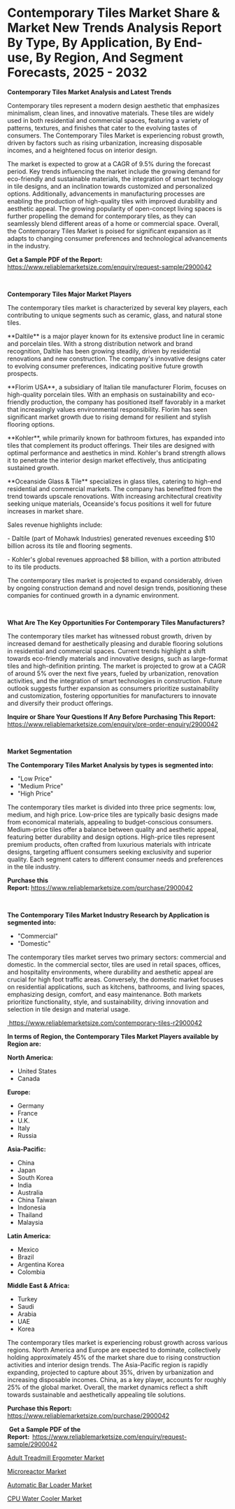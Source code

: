 <p><h1>Contemporary Tiles Market Share & Market New Trends Analysis Report By Type, By Application, By End-use, By Region, And Segment Forecasts, 2025 - 2032</h1></p><p><strong>Contemporary Tiles Market Analysis and Latest Trends</strong></p>
<p><p>Contemporary tiles represent a modern design aesthetic that emphasizes minimalism, clean lines, and innovative materials. These tiles are widely used in both residential and commercial spaces, featuring a variety of patterns, textures, and finishes that cater to the evolving tastes of consumers. The Contemporary Tiles Market is experiencing robust growth, driven by factors such as rising urbanization, increasing disposable incomes, and a heightened focus on interior design.</p><p>The market is expected to grow at a CAGR of 9.5% during the forecast period. Key trends influencing the market include the growing demand for eco-friendly and sustainable materials, the integration of smart technology in tile designs, and an inclination towards customized and personalized options. Additionally, advancements in manufacturing processes are enabling the production of high-quality tiles with improved durability and aesthetic appeal. The growing popularity of open-concept living spaces is further propelling the demand for contemporary tiles, as they can seamlessly blend different areas of a home or commercial space. Overall, the Contemporary Tiles Market is poised for significant expansion as it adapts to changing consumer preferences and technological advancements in the industry.</p></p>
<p><strong>Get a Sample PDF of the Report:&nbsp;</strong> <a href="https://www.reliablemarketsize.com/enquiry/request-sample/2900042?utm_campaign=1103&utm_medium=2&utm_source=Github&utm_content=ia&utm_term=16032025&utm_id=contemporary-tiles">https://www.reliablemarketsize.com/enquiry/request-sample/2900042</a></p>
<p>&nbsp;</p>
<p><strong>Contemporary Tiles Major Market Players</strong></p>
<p><p>The contemporary tiles market is characterized by several key players, each contributing to unique segments such as ceramic, glass, and natural stone tiles. </p><p>**Daltile** is a major player known for its extensive product line in ceramic and porcelain tiles. With a strong distribution network and brand recognition, Daltile has been growing steadily, driven by residential renovations and new construction. The company's innovative designs cater to evolving consumer preferences, indicating positive future growth prospects.</p><p>**Florim USA**, a subsidiary of Italian tile manufacturer Florim, focuses on high-quality porcelain tiles. With an emphasis on sustainability and eco-friendly production, the company has positioned itself favorably in a market that increasingly values environmental responsibility. Florim has seen significant market growth due to rising demand for resilient and stylish flooring options.</p><p>**Kohler**, while primarily known for bathroom fixtures, has expanded into tiles that complement its product offerings. Their tiles are designed with optimal performance and aesthetics in mind. Kohler's brand strength allows it to penetrate the interior design market effectively, thus anticipating sustained growth.</p><p>**Oceanside Glass & Tile** specializes in glass tiles, catering to high-end residential and commercial markets. The company has benefitted from the trend towards upscale renovations. With increasing architectural creativity seeking unique materials, Oceanside's focus positions it well for future increases in market share.</p><p>Sales revenue highlights include:</p><p>- Daltile (part of Mohawk Industries) generated revenues exceeding $10 billion across its tile and flooring segments.</p><p>- Kohler's global revenues approached $8 billion, with a portion attributed to its tile products.</p><p>The contemporary tiles market is projected to expand considerably, driven by ongoing construction demand and novel design trends, positioning these companies for continued growth in a dynamic environment.</p></p>
<p>&nbsp;</p>
<p><strong>What Are The Key Opportunities For Contemporary Tiles Manufacturers?</strong></p>
<p><p>The contemporary tiles market has witnessed robust growth, driven by increased demand for aesthetically pleasing and durable flooring solutions in residential and commercial spaces. Current trends highlight a shift towards eco-friendly materials and innovative designs, such as large-format tiles and high-definition printing. The market is projected to grow at a CAGR of around 5% over the next five years, fueled by urbanization, renovation activities, and the integration of smart technologies in construction. Future outlook suggests further expansion as consumers prioritize sustainability and customization, fostering opportunities for manufacturers to innovate and diversify their product offerings.</p></p>
<p><strong>Inquire or Share Your Questions If Any Before Purchasing This Report:</strong> <a href="https://www.reliablemarketsize.com/enquiry/pre-order-enquiry/2900042?utm_campaign=1103&utm_medium=2&utm_source=Github&utm_content=ia&utm_term=16032025&utm_id=contemporary-tiles">https://www.reliablemarketsize.com/enquiry/pre-order-enquiry/2900042</a></p>
<p>&nbsp;</p>
<p><strong>Market Segmentation</strong></p>
<p><strong>The Contemporary Tiles Market Analysis by types is segmented into:</strong></p>
<p><ul><li>"Low Price"</li><li>"Medium Price"</li><li>"High Price"</li></ul></p>
<p><p>The contemporary tiles market is divided into three price segments: low, medium, and high price. Low-price tiles are typically basic designs made from economical materials, appealing to budget-conscious consumers. Medium-price tiles offer a balance between quality and aesthetic appeal, featuring better durability and design options. High-price tiles represent premium products, often crafted from luxurious materials with intricate designs, targeting affluent consumers seeking exclusivity and superior quality. Each segment caters to different consumer needs and preferences in the tile industry.</p></p>
<p><strong>Purchase this Report:&nbsp;</strong><a href="https://www.reliablemarketsize.com/purchase/2900042?utm_campaign=1103&utm_medium=2&utm_source=Github&utm_content=ia&utm_term=16032025&utm_id=contemporary-tiles">https://www.reliablemarketsize.com/purchase/2900042</a></p>
<p>&nbsp;</p>
<p><strong>The Contemporary Tiles Market Industry Research by Application is segmented into:</strong></p>
<p><ul><li>"Commercial"</li><li>"Domestic"</li></ul></p>
<p><p>The contemporary tiles market serves two primary sectors: commercial and domestic. In the commercial sector, tiles are used in retail spaces, offices, and hospitality environments, where durability and aesthetic appeal are crucial for high foot traffic areas. Conversely, the domestic market focuses on residential applications, such as kitchens, bathrooms, and living spaces, emphasizing design, comfort, and easy maintenance. Both markets prioritize functionality, style, and sustainability, driving innovation and selection in tile design and material usage.</p></p>
<p><a href="https://www.reliablemarketsize.com/contemporary-tiles-r2900042?utm_campaign=1103&utm_medium=2&utm_source=Github&utm_content=ia&utm_term=16032025&utm_id=contemporary-tiles">&nbsp;https://www.reliablemarketsize.com/contemporary-tiles-r2900042</a></p>
<p><strong>In terms of Region, the Contemporary Tiles Market Players available by Region are:</strong></p>
<p>
    <p> <strong> North America: </strong>
        <ul>
            <li>United States</li>
            <li>Canada</li>
        </ul>
        </p> 
    <p> <strong> Europe: </strong>
        <ul>
            <li>Germany</li>
            <li>France</li>
            <li>U.K.</li>
            <li>Italy</li>
            <li>Russia</li>
        </ul>
        </p> 
    <p> <strong> Asia-Pacific: </strong>
        <ul>
            <li>China</li>
            <li>Japan</li>
            <li>South Korea</li>
            <li>India</li>
            <li>Australia</li>
            <li>China Taiwan</li>
            <li>Indonesia</li>
            <li>Thailand</li>
            <li>Malaysia</li>
        </ul>
        </p> 
    <p> <strong> Latin America: </strong>
        <ul>
            <li>Mexico</li>
            <li>Brazil</li>
            <li>Argentina Korea</li>
            <li>Colombia</li>
        </ul>
        </p> 
    <p> <strong> Middle East & Africa: </strong>
        <ul>
            <li>Turkey</li>
            <li>Saudi</li>
            <li>Arabia</li>
            <li>UAE</li>
            <li>Korea</li>
        </ul>
    </p>
    </p>
<p><p>The contemporary tiles market is experiencing robust growth across various regions. North America and Europe are expected to dominate, collectively holding approximately 45% of the market share due to rising construction activities and interior design trends. The Asia-Pacific region is rapidly expanding, projected to capture about 35%, driven by urbanization and increasing disposable incomes. China, as a key player, accounts for roughly 25% of the global market. Overall, the market dynamics reflect a shift towards sustainable and aesthetically appealing tile solutions.</p></p>
<p><strong>Purchase this Report: </strong><a href="https://www.reliablemarketsize.com/purchase/2900042?utm_campaign=1103&utm_medium=2&utm_source=Github&utm_content=ia&utm_term=16032025&utm_id=contemporary-tiles">https://www.reliablemarketsize.com/purchase/2900042</a></p>
<p>&nbsp;<strong>Get a Sample PDF of the Report:&nbsp;&nbsp;</strong><a href="https://www.reliablemarketsize.com/enquiry/request-sample/2900042?utm_campaign=1103&utm_medium=2&utm_source=Github&utm_content=ia&utm_term=16032025&utm_id=contemporary-tiles">https://www.reliablemarketsize.com/enquiry/request-sample/2900042</a></p>
<p><strong></strong></p>
<p><p><a href="https://github.com/gdfhhhj/Market-Research-Report-List-7/blob/main/adult-treadmill-ergometer-market.md?utm_campaign=1103&utm_medium=2&utm_source=Github&utm_content=ia&utm_term=16032025&utm_id=contemporary-tiles">Adult Treadmill Ergometer Market</a></p><p><a href="https://github.com/wycheelwayeu/Market-Research-Report-List-1/blob/main/microreactor-market.md?utm_campaign=1103&utm_medium=2&utm_source=Github&utm_content=ia&utm_term=16032025&utm_id=contemporary-tiles">Microreactor Market</a></p><p><a href="https://github.com/auriashetzxj/Market-Research-Report-List-1/blob/main/automatic-bar-loader-market.md?utm_campaign=1103&utm_medium=2&utm_source=Github&utm_content=ia&utm_term=16032025&utm_id=contemporary-tiles">Automatic Bar Loader Market</a></p><p><a href="https://github.com/pezezlarue7h/Market-Research-Report-List-1/blob/main/cpu-water-cooler-market.md?utm_campaign=1103&utm_medium=2&utm_source=Github&utm_content=ia&utm_term=16032025&utm_id=contemporary-tiles">CPU Water Cooler Market</a></p></p>